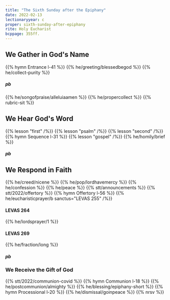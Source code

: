 ```yaml
---
title: "The Sixth Sunday after the Epiphany"
date: 2022-02-13
lectionaryyear: c
proper: sixth-sunday-after-epiphany
rite: Holy Eucharist
bcppage: 355ff.
---
```


## We Gather in God's Name
{{% hymn Entrance l-41 %}}
{{% he/greeting/blessedbegod %}}
{{% he/collect-purity %}}
##### pb
{{% he/songofpraise/alleluiaamen %}}
{{% he/propercollect %}}
{{% rubric-sit %}}

## We Hear God's Word
{{% lesson "first" /%}}
{{% lesson "psalm" /%}}
{{% lesson "second" /%}}
{{% hymn Sequence l-31 %}}
{{% lesson "gospel" /%}}
{{% he/homily/brief %}}

##### pb
## We Respond in Faith
{{% he/creed/nicene %}}
{{% he/pop/lordhavemercy %}}
{{% he/confession %}}
{{% he/peace %}}
{{% stt/announcements %}}
{{% stt/2022/offertory %}}
{{% hymn Offertory l-56 %}}
{{% he/eucharisticprayer/b sanctus="LEVAS 255" /%}}

#### LEVAS 264
{{% he/lordsprayer/1 %}}

#### LEVAS 269
{{% he/fraction/long %}}

##### pb
### We Receive the Gift of God
{{% stt/2022/communion-covid %}}
{{% hymn Communion l-18 %}}
{{% he/postcommunion/almighty %}}
{{% he/blessing/epiphany-short %}}
{{% hymn Processional l-20 %}}
{{% he/dismissal/goinpeace %}}
{{% nrsv %}}
